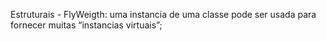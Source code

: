 ﻿Estruturais - FlyWeigth: uma instancia de uma classe pode ser usada para fornecer muitas “instancias virtuais”;